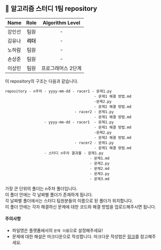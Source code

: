 ## 💎 알고리즘 스터디 1팀 repository

| Name | Role | Algorithm Level |  
|-------|:---: | :---: |  
| 강인선 | 팀원 | - |  
| 김유나 | **리더** | - |  
| 노하람 | 팀원 | - |  
| 손상준 | 팀원 | - |  
| 이상민 | 팀원 | 프로그래머스 2단계 |  

이 repository의 구조는 다음과 같습니다.

```plain
repository - n주차 - yyyy-mm-dd - racer1 - 문제1.py
                                         - 문제1 해결 방법.md
                                         -문제2.py
                                         - 문제2 해결 방법.md
                                - racer2 - 문제1.py
                                         - 문제1 해결 방법.md
                  - yyyy-mm-dd - racer1  - 문제1.py
                                         - 문제1 해결 방법.md
                                         -문제2.py
                                         - 문제2 해결 방법.md
                                - racer2 - 문제1.py
                                         - 문제1 해결 방법.md                     
                  - 스터디 n주차 결과물 - 문제1.py
                                       - 문제1.md
                                       - 문제2.py
                                       - 문제2.md
                                       - 문제3.py
                                       - 문제3.md
```

가장 큰 단위의 폴더는 n주차 폴더입니다.\
이 폴더 안에는 각 날짜별 폴더가 존재하게 됩니다.\
각 날짜별 폴더에서는 스터디 팀원분들의 이름으로 된 폴더가 위치합니다.\
이 폴더 안에는 각자 해결하신 문제에 대한 코드와 해결 방법을 업로드해주시면 됩니다.

#### 주의사항
* 파일명은 플랫폼에서의 `문제 이름`으로 설정해주세요!
* 문제에 대한 해설은 마크다운으로 작성합니다. 마크다운 작성법은 [링크](https://docs.github.com/en/free-pro-team@latest/github/writing-on-github/basic-writing-and-formatting-syntax)를 참고해주세요.
